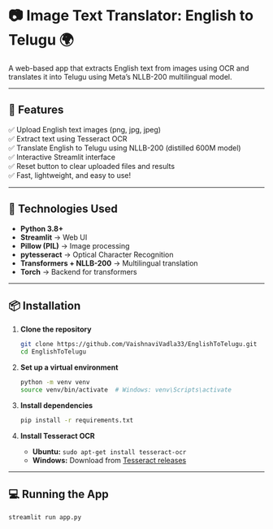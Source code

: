 # 📷 Image Text Translator: English to Telugu 🌍

A web-based app that extracts English text from images using OCR and translates it into Telugu using Meta’s NLLB-200 multilingual model.

---

## 🚀 Features

✅ Upload English text images (png, jpg, jpeg)  
✅ Extract text using Tesseract OCR  
✅ Translate English to Telugu using NLLB-200 (distilled 600M model)  
✅ Interactive Streamlit interface  
✅ Reset button to clear uploaded files and results  
✅ Fast, lightweight, and easy to use!

---

## 🔧 Technologies Used

- **Python 3.8+**
- **Streamlit** → Web UI
- **Pillow (PIL)** → Image processing
- **pytesseract** → Optical Character Recognition
- **Transformers + NLLB-200** → Multilingual translation
- **Torch** → Backend for transformers

---

## 📦 Installation

1. **Clone the repository**
    ```bash
    git clone https://github.com/VaishnaviVadla33/EnglishToTelugu.git
    cd EnglishToTelugu
    ```

2. **Set up a virtual environment**
    ```bash
    python -m venv venv
    source venv/bin/activate  # Windows: venv\Scripts\activate
    ```

3. **Install dependencies**
    ```bash
    pip install -r requirements.txt
    ```

4. **Install Tesseract OCR**
    - **Ubuntu:** `sudo apt-get install tesseract-ocr`
    - **Windows:** Download from [Tesseract releases](https://github.com/tesseract-ocr/tesseract/wiki)

---

## 💻 Running the App

```bash
streamlit run app.py
